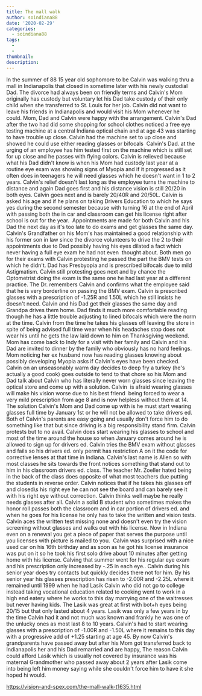 ```yaml
---
title: The mall walk
author: soindiana88
date: '2020-02-29'
categories:
  - soindiana88
tags:
  - 
  - 
thumbnail: 
description: 
---
```


In the summer of 88 15 year old sophomore to be Calvin was walking thru a mall in Indianapolis that closed in sometime later with his newly custodial Dad. The divorce had always been on friendly terms and Calvin's Mom originally has custody but voluntary let his Dad take custody of their only child when she transferred to St. Louis for her job. Calvin did not want to leave his friends in Indianapolis and would visit his Mom whenever he could. Mom, Dad and Calvin were happy with the arrangement. Calvin's Dad after the two had did some shopping for school clothes noticed a free eye testing machine at a central Indiana optical chain and at age 43 was starting to have trouble up close. Calvin had the machine set to up close and showed he could use either reading glasses or bifocals  Calvin's Dad. at the urging of an employee has him tested first on the machine which is still set for up close and he passes with flying colors. Calvin is relieved because what his Dad didn't know is when his Mom had custody last year at a routine eye exam was showing signs of Myopia and if it progressed as it often does in teenagers he will need glasses which he doesn't want in 1 to 2 years.
Calvin's relief doesn't last long as the employee turns the machine to distance and again Dad goes first and his distance vision is still 20/20 in both eyes. Calvin goes next and is barely 20/40R and 20/50L. Calvin is asked his age and if he plans on taking Drivers Education to which he says yes during the second semester because with turning 16 at the end of April with passing both the in car and classroom can get his license right after school is out for the year. 
Appointments are made for both Calvin and his Dad the next day as it's too late to do exams and get glasses the same day. Calvin's Grandfather on his Mom's has maintained a good relationship with his former son in law since the divorce volunteers to drive the 2 to their appointments due to Dad possibly having his eyes dilated a fact which never having a full eye exam he had not even  thought about. Both men go for their exams with Calvin protesting he passed the part the BMV tests on which he didn't. Dad has Presbyopia and is prescribed bifocals due to mild Astigmatism. Calvin still protesting goes next and by chance the Optometrist doing the exam is the same one he had last year at a different practice. The Dr. remembers Calvin and confirms what the employee said that he is very borderline on passing the BMV exam. Calvin is prescribed glasses with a prescription of -1.25R and 1.50L which he still insists he doesn't need.
Calvin and his Dad get their glasses the same day and Grandpa drives them home. Dad finds it much more comfortable reading though he has a little trouble adjusting to lined bifocals which were the norm at the time. Calvin from the time he takes his glasses off leaving the store in spite of being advised full time wear when his headaches stop does not wear his until he gets the law laid down to him on Thanksgiving weekend. Mom has come back to Indy for a visit with her family and Calvin and his Dad are invited to dinner by the family who obviously has no hard feelings. Mom noticing her ex husband now has reading glasses knowing about possibly developing Myopia asks if Calvin's eyes have been checked. Calvin on an unseasonably warm day decides to deep fry a turkey (he's actually a good cook) goes outside to tend to that chore so his Mom and Dad talk about Calvin who has literally never worn glasses since leaving the optical store and come up with a solution. Calvin  is afraid wearing glasses will make his vision worse due to his best friend  being forced to wear a very mild prescription from age 8 and is now helpless without them at 14. The solution Calvin's Mom and Dad come up with is he must start wearing glasses full time by January 1st or he will not be allowed to take drivers ed. Both of Calvin's parents are easy going and usually don't force him to do something like that but since driving is a big responsibility stand firm. Calvin protests but to no avail. Calvin does start wearing his glasses to school and most of the time around the house so when January comes around he is allowed to sign up for drivers ed. Calvin tries the BMV exam without glasses and fails so his drivers ed. only permit has restriction A on it the code for corrective lenses at that time in Indiana.
Calvin's last name is Allen so with most classes he sits towards the front notices something that stand out to him in his classroom drivers ed. class. The teacher Mr. Zoeller hated being in the back of the class does opposite of what most teachers due putting the students in reverse order. Calvin notices that if he takes his glasses off and closed\s his right eye he can not see the board and can barely see it with his right eye without correction. Calvin thinks well maybe he really needs glasses after all. Calvin a solid B student who sometimes makes the honor roll passes both the classroom and in car portion of drivers ed. and when he goes for his license he only has to take the written and vision tests. Calvin aces the written test missing none and doesn't even try the vision screening without glasses and walks out with his license. Now in Indiana even on a renewal you get a piece of paper that serves the purpose until you licenses with picture is mailed to you. 
Calvin was surprised with a nice used car on his 16th birthday and as soon as he got his license insurance was put on it so he took his first solo drive about 10 minutes after getting home with his license. Calving that summer went for his regular eye exam and his prescription only increased by -.25 in each eye.. Calvin during his senior year does try contacts but quickly decides there not for him. By his senior year his glasses prescription has risen to -2.00R and -2.25L where it remained until 1999 when he had Lasik Calvin who did not go to college instead taking vocational education related to cooking went to work in a high end eatery where he works to this day marrying one of the waitresses but never having kids. The Lasik was great at first with bot+h eyes being 20/15 but that only lasted about 4 years. Lasik was only a few years in by the time Calvin had it and not much was known and frankly he was one of the unlucky ones as most last 8 to 10 years. Calvin's had to start wearing glasses with a prescription of -1.00R and -1.50L where it remains to this day with a progressive add of +1.25 starting at age 45. By now Calvin's grandparents have passed away but after his Mom got transferred back to Indianapolis her and his Dad remarried and are happy, The reason Calvin could afford Lasik which is usually not covered by insurance was his maternal Grandmother who passed away about 2 years after Lasik come into being left him money saying while she couldn't force him to have it she hoped hi would.

https://vision-and-spex.com/the-mall-walk-t1635.html
